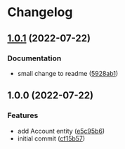 # Changelog

## [1.0.1](https://github.com/RafaelErnesto/account-service/compare/v1.0.0...v1.0.1) (2022-07-22)


### Documentation

* small change to readme ([5928ab1](https://github.com/RafaelErnesto/account-service/commit/5928ab125cf34963fcbe3893f0e4e676b28cf275))

## 1.0.0 (2022-07-22)


### Features

* add Account entity ([e5c95b6](https://github.com/RafaelErnesto/account-service/commit/e5c95b673da34506bab5b351ab51859b88c7e951))
* initial commit ([cf15b57](https://github.com/RafaelErnesto/account-service/commit/cf15b572de4d3f1eb3637c76b598089833bc3aac))
